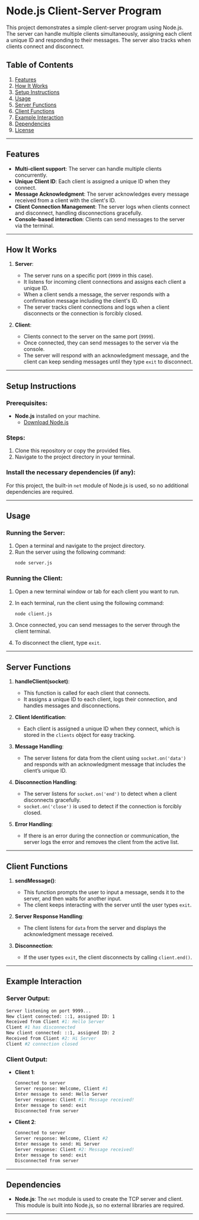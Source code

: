 # Node.js Client-Server Program

This project demonstrates a simple client-server program using Node.js. The server can handle multiple clients simultaneously, assigning each client a unique ID and responding to their messages. The server also tracks when clients connect and disconnect.

## Table of Contents
1. [Features](#features)
2. [How It Works](#how-it-works)
3. [Setup Instructions](#setup-instructions)
4. [Usage](#usage)
5. [Server Functions](#server-functions)
6. [Client Functions](#client-functions)
7. [Example Interaction](#example-interaction)
8. [Dependencies](#dependencies)
9. [License](#license)

---

## Features

- **Multi-client support**: The server can handle multiple clients concurrently.
- **Unique Client ID**: Each client is assigned a unique ID when they connect.
- **Message Acknowledgment**: The server acknowledges every message received from a client with the client's ID.
- **Client Connection Management**: The server logs when clients connect and disconnect, handling disconnections gracefully.
- **Console-based interaction**: Clients can send messages to the server via the terminal.

---

## How It Works

1. **Server**:
   - The server runs on a specific port (`9999` in this case).
   - It listens for incoming client connections and assigns each client a unique ID.
   - When a client sends a message, the server responds with a confirmation message including the client's ID.
   - The server tracks client connections and logs when a client disconnects or the connection is forcibly closed.

2. **Client**:
   - Clients connect to the server on the same port (`9999`).
   - Once connected, they can send messages to the server via the console.
   - The server will respond with an acknowledgment message, and the client can keep sending messages until they type `exit` to disconnect.

---

## Setup Instructions

### Prerequisites:
- **Node.js** installed on your machine.
  - [Download Node.js](https://nodejs.org/)

### Steps:
1. Clone this repository or copy the provided files.
2. Navigate to the project directory in your terminal.

### Install the necessary dependencies (if any):
For this project, the built-in `net` module of Node.js is used, so no additional dependencies are required.

---

## Usage

### Running the Server:
1. Open a terminal and navigate to the project directory.
2. Run the server using the following command:
   ```bash
   node server.js
   ```

### Running the Client:
1. Open a new terminal window or tab for each client you want to run.
2. In each terminal, run the client using the following command:
   ```bash
   node client.js
   ```

3. Once connected, you can send messages to the server through the client terminal.
4. To disconnect the client, type `exit`.

---

## Server Functions

1. **handleClient(socket)**:
   - This function is called for each client that connects.
   - It assigns a unique ID to each client, logs their connection, and handles messages and disconnections.

2. **Client Identification**:
   - Each client is assigned a unique ID when they connect, which is stored in the `clients` object for easy tracking.

3. **Message Handling**:
   - The server listens for data from the client using `socket.on('data')` and responds with an acknowledgment message that includes the client’s unique ID.

4. **Disconnection Handling**:
   - The server listens for `socket.on('end')` to detect when a client disconnects gracefully.
   - `socket.on('close')` is used to detect if the connection is forcibly closed.

5. **Error Handling**:
   - If there is an error during the connection or communication, the server logs the error and removes the client from the active list.

---

## Client Functions

1. **sendMessage()**:
   - This function prompts the user to input a message, sends it to the server, and then waits for another input.
   - The client keeps interacting with the server until the user types `exit`.

2. **Server Response Handling**:
   - The client listens for `data` from the server and displays the acknowledgment message received.

3. **Disconnection**:
   - If the user types `exit`, the client disconnects by calling `client.end()`.

---

## Example Interaction

### **Server Output:**
```bash
Server listening on port 9999...
New client connected: ::1, assigned ID: 1
Received from Client #1: Hello Server
Client #1 has disconnected
New client connected: ::1, assigned ID: 2
Received from Client #2: Hi Server
Client #2 connection closed
```

### **Client Output:**

- **Client 1**:
    ```bash
    Connected to server
    Server response: Welcome, Client #1
    Enter message to send: Hello Server
    Server response: Client #1: Message received!
    Enter message to send: exit
    Disconnected from server
    ```

- **Client 2**:
    ```bash
    Connected to server
    Server response: Welcome, Client #2
    Enter message to send: Hi Server
    Server response: Client #2: Message received!
    Enter message to send: exit
    Disconnected from server
    ```

---

## Dependencies

- **Node.js**: The `net` module is used to create the TCP server and client. This module is built into Node.js, so no external libraries are required.

---
